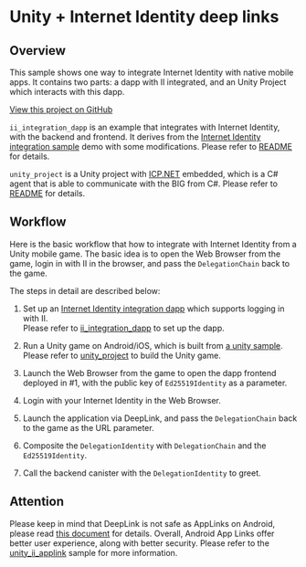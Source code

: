 # Unity + Internet Identity deep links

## Overview 
This sample shows one way to integrate Internet Identity with native mobile apps. It contains two parts: a dapp with II integrated, and an Unity Project which interacts with this dapp.

[View this project on GitHub](https://github.com/dfinity/examples/tree/master/native-apps/unity_ii_deeplink)

`ii_integration_dapp` is an example that integrates with Internet Identity, with the backend and frontend. It derives from the [Internet Identity integration sample](https://github.com/dfinity/examples/tree/master/motoko/internet_identity_integration) demo with some modifications.
Please refer to [README](./ii_integration_dapp/README.md) for details.

`unity_project` is a Unity project with [ICP.NET](https://github.com/BoomDAO/ICP.NET) embedded, which is a C# agent that is able to communicate with the BIG from C#. Please refer to [README](./unity_project/README.md) for details. 

## Workflow
Here is the basic workflow that how to integrate with Internet Identity from a Unity mobile game. The basic idea is to open the Web Browser from the game, login in with II in the browser, and pass the `DelegationChain` back to the game.

The steps in detail are described below:

1. Set up an [Internet Identity integration dapp](#ii_integration_dapp) which supports logging in with II.  
   Please refer to [ii_integration_dapp](./ii_integration_dapp/README.md) to set up the dapp.

2. Run a Unity game on Android/iOS, which is built from [a unity sample](#unity_project).  
   Please refer to [unity_project](./unity_project/README.md) to build the Unity game.

3. Launch the Web Browser from the game to open the dapp frontend deployed in #1, with the public key of `Ed25519Identity` as a parameter.

4. Login with your Internet Identity in the Web Browser.

5. Launch the application via DeepLink, and pass the `DelegationChain` back to the game as the URL parameter.

6. Composite the `DelegationIdentity` with `DelegationChain` and the `Ed25519Identity`.

7. Call the backend canister with the `DelegationIdentity` to greet.

## Attention

Please keep in mind that DeepLink is not safe as AppLinks on Android, please read [this document](https://developer.android.com/training/app-links#understand-different-types-links) for details. Overall, Android App Links offer better user experience, along with better security. Please refer to the [unity_ii_applink](../unity_ii_applink) sample for more information.
